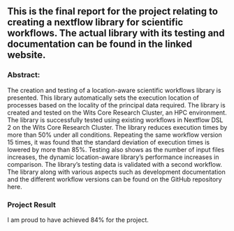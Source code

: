 ## This is the final report for the project relating to creating a nextflow library for scientific workflows. The actual library with its testing and documentation can be found in the linked website.

### Abstract: 

The creation and testing of a location-aware scientific workflows library is presented. This library automatically sets the
execution location of processes based on the locality of the principal data required. The library is created and tested on the Wits
Core Research Cluster, an HPC environment. The library is successfully tested using existing workflows in Nextflow DSL 2 on the
Wits Core Research Cluster. The library reduces execution times by more than 50% under all conditions. Repeating the same
workflow version 15 times, it was found that the standard deviation of execution times is lowered by more than 85%. Testing also
shows as the number of input files increases, the dynamic location-aware library’s performance increases in comparison. The library’s
testing data is validated with a second workflow. The library along with various aspects such as development documentation and
the different workflow versions can be found on the GitHub repository here.

### Project Result

I am proud to have achieved 84% for the project.
